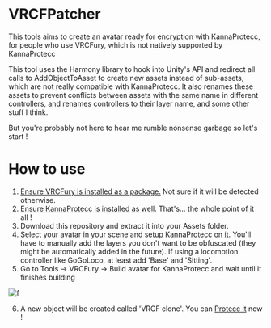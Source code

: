 # VRCFPatcher
This tools aims to create an avatar ready for encryption with KannaProtecc, for people who use VRCFury, which is not natively supported by KannaProtecc

This tool uses the Harmony library to hook into Unity's API and redirect all calls to AddObjectToAsset to create new assets instead of sub-assets, which are not really compatible with KannaProtecc.
It also renames these assets to prevent conflicts between assets with the same name in different controllers, and renames controllers to their layer name, and some other stuff I think.

But you're probably not here to hear me rumble nonsense garbage so let's start !

# How to use

1. [Ensure VRCFury is installed as a package.](https://vrcfury.com/download) Not sure if it will be detected otherwise.
2. [Ensure KannaProtecc is installed as well.](https://github.com/PlagueVRC/AntiRip) That's... the whole point of it all !
3. Download this repository and extract it into your Assets folder.
4. Select your avatar in your scene and [setup KannaProtecc on it](https://github.com/PlagueVRC/AntiRip#setup-kanna-protecc-component). You'll have to manually add the layers you don't want to be obfuscated (they might be automatically added in the future). If using a locomotion controller like GoGoLoco, at least add 'Base' and 'Sitting'.
5. Go to Tools -> VRCFury -> Build avatar for KannaProtecc and wait until it finishes building

![f](https://github.com/Dathuss/VRCFPatcher/assets/34245959/779c4ac1-7b1e-4870-bb60-42d1f8fc7921)

6. A new object will be created called 'VRCF clone'. You can [Protecc it](https://github.com/PlagueVRC/AntiRip#encrypting-and-uploading) now !
